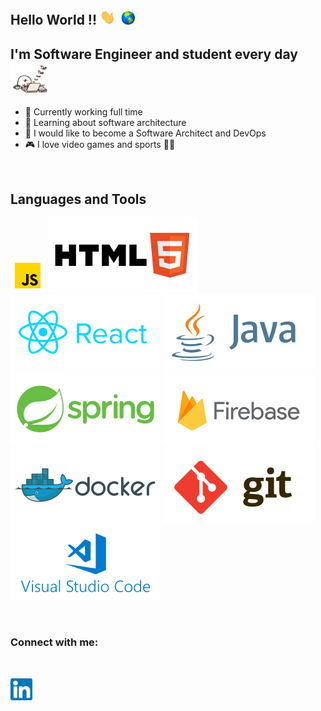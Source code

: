 ## Hello World !! <img src="resources/hello.gif" width="25px" /> <img src="resources/world.gif" width="26px" />

## I'm Software Engineer and student every day <img src="resources/typing.gif" width="60px" />

- 💼 Currently working full time
- 🌱 Learning about software architecture
- 🥅 I would like to become a Software Architect and DevOps
- 🎮 I love video games and sports 🤸‍♂️

<br />

## Languages and Tools

<p>
    <img src="resources/javascript.svg" width="55px" />
    <img src="resources/html.svg" />
    <img src="resources/react.svg" />
    <img src="resources/java.svg" />
    <img src="resources/spring.svg" />
    <img src="resources/firebase.svg" />
    <img src="resources/docker.svg" />
    <img src="resources/git.svg" />
    <img src="resources/vscode.svg" />
</p>

<br />

### Connect with me:

<br />

[<img src="resources/linkedin.svg" width="35px" />](https://linkedin.com/in/albergr)